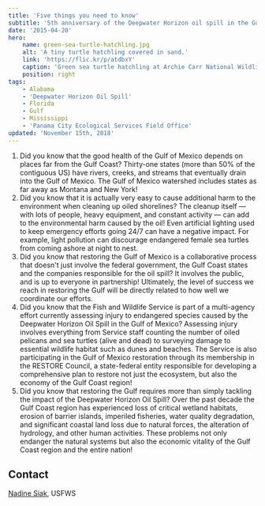 ```yaml
---
title: 'Five things you need to know'
subtitle: '5th anniversary of the Deepwater Horizon oil spill in the Gulf of Mexico'
date: '2015-04-20'
hero:
    name: green-sea-turtle-hatchling.jpg
    alt: 'A tiny turtle hatchling covered in sand.'
    link: 'https://flic.kr/p/atdbxY'
    caption: 'Green sea turtle hatchling at Archie Carr National Wildlife Refuge. Photo by Keenan Adams, USFWS.'
    position: right
tags:
    - Alabama
    - 'Deepwater Horizon Oil Spill'
    - Florida
    - Gulf
    - Mississippi
    - 'Panama City Ecological Services Field Office'
updated: 'November 15th, 2018'
---
```


1. Did you know that the good health of the Gulf of Mexico depends on places far from the Gulf Coast? Thirty-one states (more than 50% of the contiguous US) have rivers, creeks, and streams that eventually drain into the Gulf of Mexico. The Gulf of Mexico watershed includes states as far away as Montana and New York!
2. Did you know that it is actually very easy to cause additional harm to the environment when cleaning up oiled shorelines? The cleanup itself &mdash; with lots of people, heavy equipment, and constant activity &mdash; can add to the environmental harm caused by the oil! Even artificial lighting used to keep emergency efforts going 24/7 can have a negative impact. For example, light pollution can discourage endangered female sea turtles from coming ashore at night to nest.
3. Did you know that restoring the Gulf of Mexico is a collaborative process that doesn't just involve the federal government, the Gulf Coast states and the companies responsible for the oil spill? It involves the public, and is up to everyone in partnership! Ultimately, the level of success we reach in restoring the Gulf will be directly related to how well we coordinate our efforts.
4. Did you know that the Fish and Wildlife Service is part of a multi-agency effort currently assessing injury to endangered species caused by the Deepwater Horizon Oil Spill in the Gulf of Mexico? Assessing injury involves everything from Service staff counting the number of oiled pelicans and sea turtles (alive and dead) to surveying damage to essential wildlife habitat such as dunes and beaches. The Service is also participating in the Gulf of Mexico restoration through its membership in the RESTORE Council, a state-federal entity responsible for developing a comprehensive plan to restore not just the ecosystem, but also the economy of the Gulf Coast region!
5. Did you know that restoring the Gulf requires more than simply tackling the impact of the Deepwater Horizon Oil Spill? Over the past decade the Gulf Coast region has experienced loss of critical wetland habitats, erosion of barrier islands, imperiled fisheries, water quality degradation, and significant coastal land loss due to natural forces, the alteration of hydrology, and other human activities. These problems not only endanger the natural systems but also the economic vitality of the Gulf Coast region and the entire nation!

## Contact

[Nadine Siak](mailto:nadine_siak@fws.gov), USFWS
